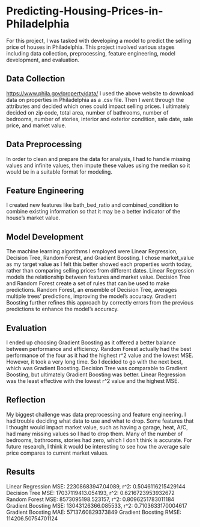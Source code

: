 # Predicting-Housing-Prices-in-Philadelphia
For this project, I was tasked with developing a model to predict the selling price of houses in Philadelphia. This project involved various stages including data collection, preprocessing, feature engineering, model development, and evaluation.
## Data Collection
https://www.phila.gov/property/data/
I used the above website to download data on properties in Philadelphia as a .csv file. Then I went through the attributes and decided which ones could impact selling prices. I ultimately decided on zip code, total area, number of bathrooms, number of bedrooms, number of stories, interior and exterior condition, sale date, sale price, and market value. 
## Data Preprocessing
In order to clean and prepare the data for analysis, I had to handle missing values and infinite values, then impute these values using the median so it would be in a suitable format for modeling. 
## Feature Engineering
I created new features like bath_bed_ratio and combined_condition to combine existing information so that it may be a better indicator of the house’s market value. 
## Model Development
The machine learning algorithms I employed were Linear Regression, Decision Tree, Random Forest, and Gradient Boosting. I chose market_value as my target value as I felt this better showed each properties worth today, rather than comparing selling prices from different dates.
Linear Regression models the relationship between features and market value.
Decision Tree and Random Forest create a set of rules that can be used to make predictions. Random Forest, an ensemble of Decision Tree, averages multiple trees’ predictions, improving the model’s accuracy.
Gradient Boosting further refines this approach by correctly errors from the previous predictions to enhance the model’s accuracy.
## Evaluation
I ended up choosing Gradient Boosting as it offered a better balance between performance and efficiency. Random Forest actually had the best performance of the four as it had the highest r^2 value and the lowest MSE. However, it took a very long time. So I decided to go with the next best, which was Gradient Boosting. Decision Tree was comparable to Gradient Boosting, but ultimately Gradient Boosting was better. Linear Regression was the least effective with the lowest r^2 value and the highest MSE.
## Reflection
My biggest challenge was data preprocessing and feature engineering. I had trouble deciding what data to use and what to drop. Some features that I thought would impact market value, such as having a garage, heat, A/C, had many missing values so I had to drop them. Many of the number of bedrooms, bathrooms, stories had zero, which I don’t think is accurate. For future research, I think it would be interesting to see how the average sale price compares to current market values.
## Results
Linear Regression MSE: 22308683947.04089, r^2: 0.5046116215429144 
Decision Tree MSE: 17037119413.054193, r^2: 0.6216723953932672 
Random Forest MSE: 8573095198.523157, r^2: 0.8096251783011184 
Gradient Boosting MSE: 13043126366.085533, r^2: 0.7103633170004617 
Gradient Boosting MAE: 57137.60829373849 
Gradient Boosting RMSE: 114206.50754701124

